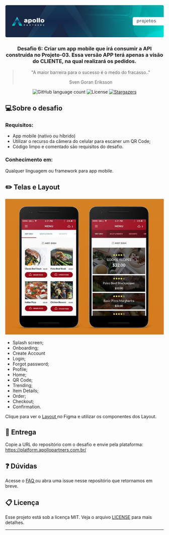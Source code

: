 <img alt="Header" src="/assets/header.jpeg" />
<h3 align="center">
  Desafio 6: Criar um app mobile que irá consumir a API construída no Projeto-03. Essa versão APP terá apenas a visão do CLIENTE, na qual realizará os pedidos.
</h3>

<blockquote align="center">
"A maior barreira para o sucesso é o medo do fracasso.." 
  <p>Sven Goran Eriksson</p>
</blockquote>

<p align="center">  
  <img alt="GitHub language count" src="https://img.shields.io/github/languages/count/Apollo-Group/Projeto-01">

  <img alt="License" src="https://img.shields.io/badge/license-MIT-%2304D361">

  <a href="">
    <img alt="Stargazers" src="https://img.shields.io/github/stars/Apollo-Group/Projeto-02?style=social">
  </a>
</p>

## :computer:Sobre o desafio

### Requisitos:
- App mobile (nativo ou híbrido)
- Utilizar o recurso da câmera do celular para escaner um QR Code;
- Código limpo e comentado sāo requisitos do desafio.


### Conhecimento em:

Qualquer linguagem ou framework para app mobile.


## :pencil2: Telas e Layout

<p align="center">
  <img src="./assets/restaurant.jpg" width=600>
</p>

- Splash screen;
- Onboarding;
- Create Account
- Login;
- Forgot password;
- Profile;
- Home;
- QR Code;
- Trending;
- Item Details;
- Order;
- Checkout;
- Confirmation.

Clique para ver o <a href="https://www.figma.com/file/aEm4S8vHp0xkgiHozSbTbx/Apollo-Food-APP?node-id=4%3A496" target="_blank" rel="noopener noreferrer">
Layout
</a> no Figma e utilizar os componentes dos Layout.

## :tada: Entrega

Copie a URL do repositório com o desafio e envie pela plataforma: https://platform.apollopartners.com.br/

## :question: Dúvidas

Acesse o <a href="https://github.com/Apollo-Group/Projeto-FAQ">
FAQ
</a> ou abra uma issue nesse repositório que retornamos em breve.

## :clipboard: Licença

Esse projeto está sob a licença MIT. Veja o arquivo [LICENSE](LICENSE) para mais detalhes.

---
